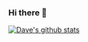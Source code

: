 ### Hi there 👋

[![Dave's github stats](https://github-readme-stats.vercel.app/api?username=drregg6)](https://github.com/drregg6/github-readme-stats)

<!--
**drregg6/drregg6** is a ✨ _special_ ✨ repository because its `README.md` (this file) appears on your GitHub profile.

Here are some ideas to get you started:

- 🔭 I’m currently working on ...
- 🌱 I’m currently learning ...
- 👯 I’m looking to collaborate on ...
- 🤔 I’m looking for help with ...
- 💬 Ask me about ...
- 📫 How to reach me: ...
- 😄 Pronouns: ...
- ⚡ Fun fact: ...
-->
